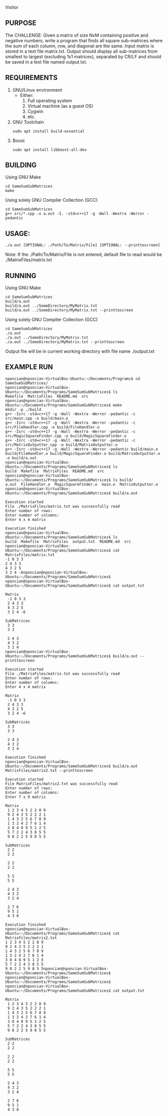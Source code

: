 Visitor

## PURPOSE
The CHALLENGE: Given a matrix of size NxM containing positive and negative numbers, write a program that finds all square sub-matrices where the sum of each column, row, and diagonal are the same. Input matrix is stored in a text file matrix.txt. Output should display all sub-matrices from smallest to largest (excluding 1x1 matrices), separated by CR/LF and should be saved in a text file named output.txt.

## REQUIREMENTS
1. GNU/Linux environment
    * Either:
        1. Full operating system
        2. Virtual machine (as a guest OS)
        3. Cygwin
        4. etc.
2. GNU Toolchain
    ~~~
    sudo apt install build-essential
    ~~~
3. Boost
    ~~~
    sudo apt install libboost-all-dev
    ~~~

## BUILDING
Using GNU Make
~~~
cd SameSumSubMatrices
make
~~~
Using solely GNU Compiler Collection (GCC)
~~~
cd SameSumSubMatrices
g++ src/*.cpp -o a.out -I. -std=c++17 -g -Wall -Wextra -Werror -pedantic
~~~

## USAGE:
~~~
./a.out [OPTIONAL: ./Path/To/Matrix/File] [OPTIONAL: --printtoscreen]
~~~
Note: If the ./Path/To/Matrix/File is not entered, default file to read would be ./MatrixFiles/matrix.txt

## RUNNING
Using GNU Make
~~~
cd SameSumSubMatrices
build/a.out
build/a.out ../SomeDirectory/MyMatrix.txt
build/a.out ../SomeDirectory/MyMatrix.txt --printtoscreen
~~~
Using solely GNU Compiler Collection (GCC)
~~~
cd SameSumSubMatrices
./a.out
./a.out ../SomeDirectory/MyMatrix.txt
./a.out ../SomeDirectory/MyMatrix.txt --printtoscreen
~~~
Output file will be in current working directory with file name ./output.txt

## EXAMPLE RUN
~~~
nponcian@nponcian-VirtualBox-Ubuntu:~/Documents/Programs$ cd SameSumSubMatrices/
nponcian@nponcian-VirtualBox-Ubuntu:~/Documents/Programs/SameSumSubMatrices$ ls
Makefile  MatrixFiles  README.md  src
nponcian@nponcian-VirtualBox-Ubuntu:~/Documents/Programs/SameSumSubMatrices$ make
mkdir -p ./build
g++ -Isrc -std=c++17 -g -Wall -Wextra -Werror -pedantic -c src/main.cpp -o build/main.o
g++ -Isrc -std=c++17 -g -Wall -Wextra -Werror -pedantic -c src/FileHandler.cpp -o build/FileHandler.o
g++ -Isrc -std=c++17 -g -Wall -Wextra -Werror -pedantic -c src/MagicSquareFinder.cpp -o build/MagicSquareFinder.o
g++ -Isrc -std=c++17 -g -Wall -Wextra -Werror -pedantic -c src/MatrixOutputter.cpp -o build/MatrixOutputter.o
g++ -Isrc -std=c++17 -g -Wall -Wextra -Werror -pedantic build/main.o build/FileHandler.o build/MagicSquareFinder.o build/MatrixOutputter.o -o build/a.out
nponcian@nponcian-VirtualBox-Ubuntu:~/Documents/Programs/SameSumSubMatrices$ ls
build  Makefile  MatrixFiles  README.md  src
nponcian@nponcian-VirtualBox-Ubuntu:~/Documents/Programs/SameSumSubMatrices$ ls build/
a.out  FileHandler.o  MagicSquareFinder.o  main.o  MatrixOutputter.o
nponcian@nponcian-VirtualBox-Ubuntu:~/Documents/Programs/SameSumSubMatrices$ build/a.out

Execution started
File ./MatrixFiles/matrix.txt was successfully read
Enter number of rows: 
Enter number of columns: 
Enter 4 x 4 matrix

Execution finished
nponcian@nponcian-VirtualBox-Ubuntu:~/Documents/Programs/SameSumSubMatrices$ ls
build  Makefile  MatrixFiles  output.txt  README.md  src
nponcian@nponcian-VirtualBox-Ubuntu:~/Documents/Programs/SameSumSubMatrices$ cat MatrixFiles/matrix.txt 
-1 0 3 3
2 4 3 3
4 3 2 5
3 2 4 -6nponcian@nponcian-VirtualBox-Ubuntu:~/Documents/Programs/SameSumSubMatrices$ 
nponcian@nponcian-VirtualBox-Ubuntu:~/Documents/Programs/SameSumSubMatrices$ cat output.txt 

Matrix
 -1 0 3 3
 2 4 3 3
 4 3 2 5
 3 2 4 -6

SubMatrices
 3 3
 3 3

 2 4 3
 4 3 2
 3 2 4
nponcian@nponcian-VirtualBox-Ubuntu:~/Documents/Programs/SameSumSubMatrices$ build/a.out --printtoscreen

Execution started
File ./MatrixFiles/matrix.txt was successfully read
Enter number of rows: 
Enter number of columns: 
Enter 4 x 4 matrix

Matrix
 -1 0 3 3
 2 4 3 3
 4 3 2 5
 3 2 4 -6

SubMatrices
 3 3
 3 3

 2 4 3
 4 3 2
 3 2 4

Execution finished
nponcian@nponcian-VirtualBox-Ubuntu:~/Documents/Programs/SameSumSubMatrices$ build/a.out MatrixFiles/matrix2.txt --printtoscreen

Execution started
File MatrixFiles/matrix2.txt was successfully read
Enter number of rows: 
Enter number of columns: 
Enter 7 x 9 matrix

Matrix
 1 2 3 4 5 2 2 8 9
 9 2 4 3 5 2 2 2 1
 1 4 3 2 5 6 7 8 9
 1 3 2 4 2 7 6 1 4
 3 8 4 8 9 5 1 2 5
 5 7 2 2 4 3 8 5 5
 9 8 2 2 5 9 8 5 5

SubMatrices
 2 2
 2 2

 2 2
 2 2

 5 5
 5 5

 2 4 3
 4 3 2
 3 2 4

 2 7 6
 9 5 1
 4 3 8

Execution finished
nponcian@nponcian-VirtualBox-Ubuntu:~/Documents/Programs/SameSumSubMatrices$ cat MatrixFiles/matrix2.txt 
1 2 3 4 5 2 2 8 9
9 2 4 3 5 2 2 2 1
1 4 3 2 5 6 7 8 9
1 3 2 4 2 7 6 1 4
3 8 4 8 9 5 1 2 5
5 7 2 2 4 3 8 5 5
9 8 2 2 5 9 8 5 5nponcian@nponcian-VirtualBox-Ubuntu:~/Documents/Programs/SameSumSubMatrices$ 
nponcian@nponcian-VirtualBox-Ubuntu:~/Documents/Programs/SameSumSubMatrices$ 
nponcian@nponcian-VirtualBox-Ubuntu:~/Documents/Programs/SameSumSubMatrices$ cat output.txt 

Matrix
 1 2 3 4 5 2 2 8 9
 9 2 4 3 5 2 2 2 1
 1 4 3 2 5 6 7 8 9
 1 3 2 4 2 7 6 1 4
 3 8 4 8 9 5 1 2 5
 5 7 2 2 4 3 8 5 5
 9 8 2 2 5 9 8 5 5

SubMatrices
 2 2
 2 2

 2 2
 2 2

 5 5
 5 5

 2 4 3
 4 3 2
 3 2 4

 2 7 6
 9 5 1
 4 3 8
~~~
